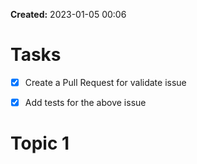 **Created:** 2023-01-05 00:06

# Tasks
- [x] Create a Pull Request for validate issue 
- [x] Add tests for the above issue



# Topic 1